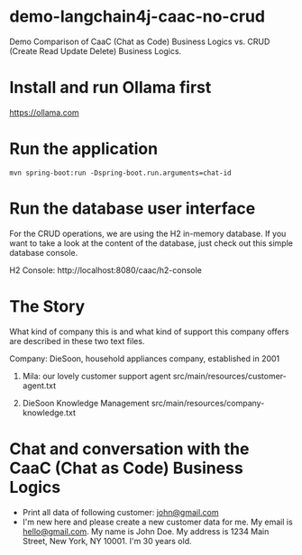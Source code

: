 # demo-langchain4j-caac-no-crud
Demo Comparison of CaaC (Chat as Code) Business Logics vs. CRUD (Create Read Update Delete) Business Logics.

# Install and run Ollama first
https://ollama.com

# Run the application
```
mvn spring-boot:run -Dspring-boot.run.arguments=chat-id
```

# Run the database user interface
For the CRUD operations, we are using the H2 in-memory database. If you want to take a look at the content of the database, just check out this simple database console.

H2 Console: http://localhost:8080/caac/h2-console

# The Story
What kind of company this is and what kind of support this company offers are described in these two text files.

Company: DieSoon, household appliances company, established in 2001 

1. Mila: our lovely customer support agent 
src/main/resources/customer-agent.txt

2. DieSoon Knowledge Management
src/main/resources/company-knowledge.txt

# Chat and conversation with the CaaC (Chat as Code) Business Logics
- Print all data of following customer: john@gmail.com 
- I'm new here and please create a new customer data for me.
  My email is hello@gmail.com.
  My name is John Doe.
  My address is 1234 Main Street, New York, NY 10001.
  I'm 30 years old.
